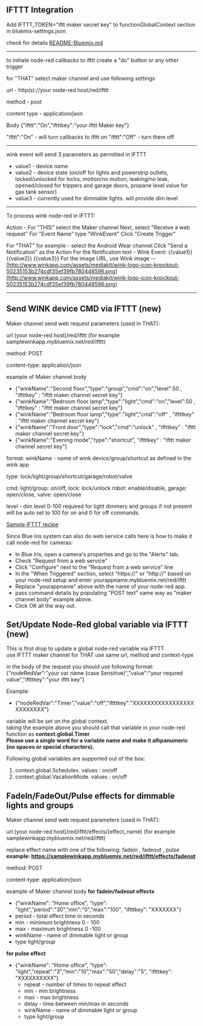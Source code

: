 IFTTT Integration
---------------------------------------------------

Add IFTTT_TOKEN="iftt maker secret key"
to     functionGlobalContext section
in bluemix-settings.json

check for details [README-Bluemix.md](README-Bluemix.md)

---------------------------------------------------
to initiate node-red callbacks to ifttt create a "do" button or any other trigger

for "THAT" select maker channel and use following settings


url - http(s)://your node-red host/red/ifttt

method - post

content type - application/json

Body
{"ifttt":"On","iftttkey":"your ifttt Maker key"}

"ifttt":"On" - will turn callbacks to ifttt on
"ifttt":"Off" - turn them off

------------------------------------------------------------

  wink event will send 3 parameters as permitted in IFTTT
  
  * value1 - device name
  * value2 - device state (on/off for lights and powerstrip outlets, locked/unlocked for locks, motion/no motion, leaking/no leak, opened/closed for trippers and garage doors, propane level value for gas tank sensor)
  * value3 - currently used for dimmable lights. will provide dim level

------------------------------------------------------------

To process wink node-red in IFTTT:

Action - 
For "THIS" select the Maker channel
Next, select "Receive a web request"
For "Event Name" type "WinkEvent"
Click "Create Trigger"

For "THAT" for example - select the Android Wear channel
Click "Send a Notification" as the Action
For the Notification text - Wink Event: {{value1}} {{value2}} {{value3}}
For the image URL, use Wink image --
[http://www.winkapp.com/assets/mediakit/wink-logo-icon-knockout-50235153b274cdf35ef39fb780448596.png](http://www.winkapp.com/assets/mediakit/wink-logo-icon-knockout-50235153b274cdf35ef39fb780448596.png)


--------------------------------------------------------------
Send WINK device CMD via IFTTT (new)
-------------------------------------

Maker channel send web request parameters (used in THAT):

url 
(your node-red host)/red/ifttt (for example samplewinkapp.mybluemix.net/red/ifttt)

method: POST

content-type: application/json

example of Maker channel body
  * {"winkName":"Second floor","type":"group","cmd":"on","level":50 , "iftttkey" : "ifttt maker channel secret key"}
  * {"winkName":"Bedroom floor lamp","type":"light","cmd":"on","level":50 , "iftttkey" : "ifttt maker channel secret key"}
  * {"winkName":"Bedroom floor lamp","type":"light","cmd":"off" , "iftttkey" : "ifttt maker channel secret key"}
  * {"winkName":"Front door","type":"lock","cmd":"unlock" , "iftttkey" : "ifttt maker channel secret key"}
  * {"winkName":"Evening mode","type":"shortcut", "iftttkey" : "ifttt maker channel secret key"}



format:
winkName - name of wink device/group/shortcut as defined in the wink app

type: lock/light/group/shortcut/garage/robot/valve

cmd: light/group: on/off, lock: lock/unlock   robot: enable/disable, garage: open/close, valve: open/close

level - dim level 0-100 required for light dimmers and groups if not present will be auto set to 100 for on and 0 for off commands.

[Sample IFTTT recipe](https://ifttt.com/recipes/378174-post-command-to-wink-node-red)


Since Blue Iris system can also do web service calls here is how to make it call node-red for cameras:

* In Blue Iris, open a camera's properties and go to the "Alerts" tab.
* Check "Request from a web service"
* Click "Configure" next to the "Request from a web service" line
* In the "When Triggered" section, select "https://" or "http://" based on your node-red setup and enter yourappname.mybluemix.net/red/ifttt
* Replace "yourappname" above with the name of your node-red app.
* pass command details by  populating "POST text"  same way as "maker channel body" example above.
* Click OK all the way out.


Set/Update Node-Red global variable via IFTTT (new)
----------------------------------------------------
This is first drop to update a global node-red variable via IFTTT<br>
use IFTTT maker channel for THAT 
use same url, method and context-type

in the body of the request you should use following format:
{"nodeRedVar":"your var name (case Sensitive)","value":"your requred value","iftttkey":"your ifttt key"}<br>

Example:<br>
* {"nodeRedVar":"Timer","value":"off","iftttkey":"XXXXXXXXXXXXXXXXXXXXXXXXX"}

variable will be set on the global context.<br>
taking the example above you should call that variable in your node-red function as <b>context.global.Timer</b><br>
 <b>Please use a single word for a variable name and make it alhpanumeric (no spaces or special characters).</b>
 
 Following global variables are supported out of the box:
 1. context.global.Schedules. values : on/off<br>
 2. context.global.VacationMode. values : on/off<br>
  
FadeIn/FadeOut/Pulse effects for dimmable lights and groups
--------------------------------------------------------------

Maker channel send web request parameters (used in THAT):

url 
(your node-red host)/red/ifttt/effects/(effect_name)    (for example samplewinkapp.mybluemix.net/red/ifttt)

replace effect name with one of the following: fadein , fadeout , pulse<br> 
 <b>example: https://samplewinkapp.mybluemix.net/red/ifttt/effects/fadeout</b>

method: POST

content-type: application/json

example of Maker channel body
<b>for fadein/fadeout effects</b><br>
 * {"winkName": "Home office", "type": "light","period":"30","min":"0","max":"100", "iftttkey": "XXXXXXX"}
  * period - total effect time in seconds
  * min - minimum brightness 0 - 100
  * max - maximum brightness 0 -100
  * winkName - name of dimmable light or group
  * type light/group
 
<b>for pulse effect</b><br>

* {"winkName": "Home office", "type": "light","repeat":"3","min":"10","max":"50","delay":"5", "iftttkey": "XXXXXXXXXX"}
  * repeat - number of times to repeat effect
  * min - min brightness
  * max - max brightness
  * delay - time between min/max in seconds
  * winkName - name of dimmable light or group
  * type light/group
